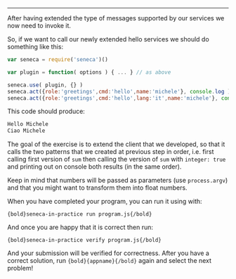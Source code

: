 ---

After having extended the type of messages supported by our services we now
need to invoke it.

So, if we want to call our newly extended hello services we should do
something like this:

```javascript
var seneca = require('seneca')()

var plugin = function( options ) { ... } // as above

seneca.use( plugin, {} )
seneca.act({role:'greetings',cmd:'hello',name:'michele'}, console.log )
seneca.act({role:'greetings',cmd:'hello',lang:'it',name:'michele'}, console.log )

```

This code should produce:

```javascript
Hello Michele
Ciao Michele

```

The goal of the exercise is to extend the client that we developed, so that it
calls the two patterns that we created at previous step in order, i.e.
first calling first version of `sum` then calling the version of `sum` with `integer: true`
 and printing out on console both results (in the same order).

Keep in mind that numbers will be passed as parameters (use `process.argv`)
and that you might want to transform them into float numbers.

When you have completed your program, you can run it using with:

    {bold}seneca-in-practice run program.js{/bold}

And once you are happy that it is correct then run:

    {bold}seneca-in-practice verify program.js{/bold}

And your submission will be verified for correctness.
After you have a correct solution, run `{bold}{appname}{/bold}` again and
select the next problem!
